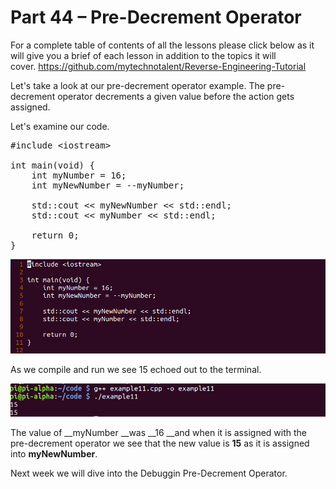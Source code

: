 # Part 44 – Pre-Decrement Operator

For a complete table of contents of all the lessons please click below as it will give you a brief of each lesson in addition to the topics it will cover.&nbsp;https://github.com/mytechnotalent/Reverse-Engineering-Tutorial

Let's take a look at our pre-decrement operator example. The pre-decrement operator decrements a given value before the action gets assigned.

Let's examine our code.

<pre spellcheck="false">#include &lt;iostream&gt;

int main(void) {
&nbsp;&nbsp; &nbsp;int myNumber = 16;
&nbsp;&nbsp; &nbsp;int myNewNumber = --myNumber;

&nbsp;&nbsp; &nbsp;std::cout &lt;&lt; myNewNumber &lt;&lt; std::endl;
    std::cout &lt;&lt; myNumber &lt;&lt; std::endl;

&nbsp;&nbsp; &nbsp;return 0;
}
</pre>

<div class="slate-resizable-image-embed slate-image-embed__resize-full-width"><img src="imgs/768150832.jpg"/></div>

As we compile and run we see 15 echoed out to the terminal.

<div class="slate-resizable-image-embed slate-image-embed__resize-full-width"><img src="imgs/1034526941.jpg"/></div>

The value of __myNumber __was __16 __and when it is assigned with the pre-decrement operator we see that the new value is __15__ as it is assigned into __myNewNumber__.

Next week we will dive into the Debuggin Pre-Decrement Operator.